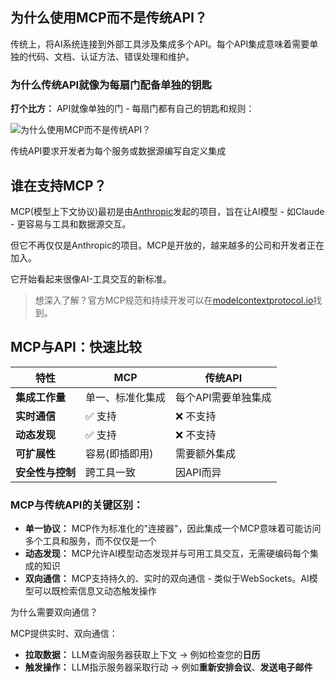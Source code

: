 ## 为什么使用MCP而不是传统API？

传统上，将AI系统连接到外部工具涉及集成多个API。每个API集成意味着需要单独的代码、文档、认证方法、错误处理和维护。

### 为什么传统API就像为每扇门配备单独的钥匙

**打个比方：** API就像单独的门 - 每扇门都有自己的钥匙和规则：

![为什么使用MCP而不是传统API？](/assets/images/api_overview-0d9335920826e30bba0897997f599829.png "为什么使用MCP而不是传统API？")

传统API要求开发者为每个服务或数据源编写自定义集成

## 谁在支持MCP？

MCP(模型上下文协议)最初是由[Anthropic](https://www.anthropic.com/news/model-context-protocol)发起的项目，旨在让AI模型 - 如Claude - 更容易与工具和数据源交互。

但它不再仅仅是Anthropic的项目。MCP是开放的，越来越多的公司和开发者正在加入。

它开始看起来很像AI-工具交互的新标准。

> 想深入了解？官方MCP规范和持续开发可以在[modelcontextprotocol.io](https://modelcontextprotocol.io)找到。

## MCP与API：快速比较

| 特性 | MCP | 传统API |
| --- | --- | --- |
| **集成工作量** | 单一、标准化集成 | 每个API需要单独集成 |
| **实时通信** | ✅ 支持 | ❌ 不支持 |
| **动态发现** | ✅ 支持 | ❌ 不支持 |
| **可扩展性** | 容易(即插即用) | 需要额外集成 |
| **安全性与控制** | 跨工具一致 | 因API而异 |

### MCP与传统API的关键区别：

* **单一协议：** MCP作为标准化的"连接器"，因此集成一个MCP意味着可能访问多个工具和服务，而不仅仅是一个
* **动态发现：** MCP允许AI模型动态发现并与可用工具交互，无需硬编码每个集成的知识
* **双向通信：** MCP支持持久的、实时的双向通信 - 类似于WebSockets。AI模型可以既检索信息又动态触发操作

为什么需要双向通信？

MCP提供实时、双向通信：

* **拉取数据：** LLM查询服务器获取上下文 → 例如检查您的**日历**
* **触发操作：** LLM指示服务器采取行动 → 例如**重新安排会议**、**发送电子邮件**
